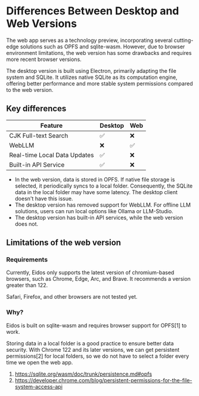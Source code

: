 # Differences Between Desktop and Web Versions

The web app serves as a technology preview, incorporating several cutting-edge solutions such as OPFS and sqlite-wasm. However, due to browser environment limitations, the web version has some drawbacks and requires more recent browser versions.

The desktop version is built using Electron, primarily adapting the file system and SQLite. It utilizes native SQLite as its computation engine, offering better performance and more stable system permissions compared to the web version.

## Key differences

<!-- Feature comparison table -->

| Feature                      | Desktop | Web |
| ---------------------------- | ------- | --- |
| CJK Full-text Search         | ✅      | ❌  |
| WebLLM                       | ❌      | ✅  |
| Real-time Local Data Updates | ✅      | ❌  |
| Built-in API Service         | ✅      | ❌  |

- In the web version, data is stored in OPFS. If native file storage is selected, it periodically syncs to a local folder. Consequently, the SQLite data in the local folder may have some latency. The desktop client doesn't have this issue.
- The desktop version has removed support for WebLLM. For offline LLM solutions, users can run local options like Ollama or LLM-Studio.
- The desktop version has built-in API services, while the web version does not.

## Limitations of the web version

### Requirements

Currently, Eidos only supports the latest version of chromium-based browsers, such as Chrome, Edge, Arc, and Brave. It recommends a version greater than 122.

Safari, Firefox, and other browsers are not tested yet.

### Why?

Eidos is built on sqlite-wasm and requires browser support for OPFS[1] to work.

Storing data in a local folder is a good practice to ensure better data security. With Chrome 122 and its later versions, we can get persistent permissions[2] for local folders, so we do not have to select a folder every time we open the web app.

1. https://sqlite.org/wasm/doc/trunk/persistence.md#opfs
2. https://developer.chrome.com/blog/persistent-permissions-for-the-file-system-access-api

